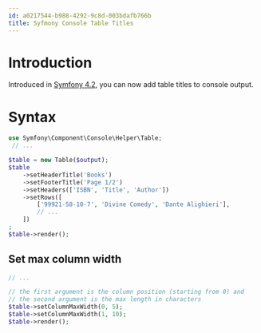 ```yaml
---
id: a0217544-b988-4292-9c8d-003bdafb766b
title: Syfmony Console Table Titles
---
```


# Introduction

Introduced in [Symfony 4.2](20201111101706-symfony_4_2), you can now add
table titles to console output.

# Syntax

``` php
use Symfony\Component\Console\Helper\Table;
 // ...

$table = new Table($output);
$table
    ->setHeaderTitle('Books')
    ->setFooterTitle('Page 1/2')
    ->setHeaders(['ISBN', 'Title', 'Author'])
    ->setRows([
        ['99921-58-10-7', 'Divine Comedy', 'Dante Alighieri'],
        // ...
    ])
;
$table->render();
```

## Set max column width

``` php
// ...

// the first argument is the column position (starting from 0) and
// the second argument is the max length in characters
$table->setColumnMaxWidth(0, 5);
$table->setColumnMaxWidth(1, 10);
$table->render();
```
